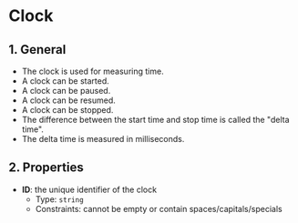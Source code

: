 # Clock

## 1. General

- The clock is used for measuring time.
- A clock can be started.
- A clock can be paused.
- A clock can be resumed.
- A clock can be stopped.
- The difference between the start time and stop time is called the "delta time".
- The delta time is measured in milliseconds.

## 2. Properties

- **ID**: the unique identifier of the clock
  - Type: `string`
  - Constraints: cannot be empty or contain spaces/capitals/specials
